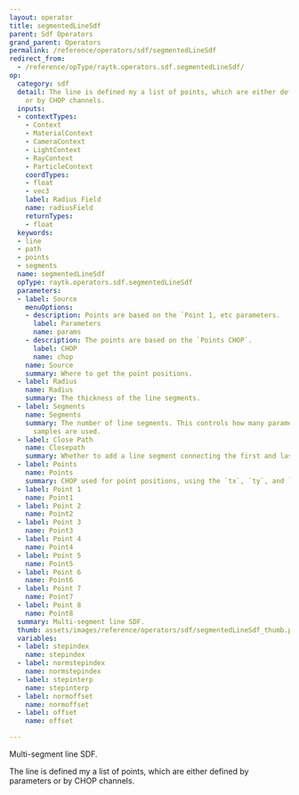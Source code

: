 ```yaml
---
layout: operator
title: segmentedLineSdf
parent: Sdf Operators
grand_parent: Operators
permalink: /reference/operators/sdf/segmentedLineSdf
redirect_from:
  - /reference/opType/raytk.operators.sdf.segmentedLineSdf/
op:
  category: sdf
  detail: The line is defined my a list of points, which are either defined by parameters
    or by CHOP channels.
  inputs:
  - contextTypes:
    - Context
    - MaterialContext
    - CameraContext
    - LightContext
    - RayContext
    - ParticleContext
    coordTypes:
    - float
    - vec3
    label: Radius Field
    name: radiusField
    returnTypes:
    - float
  keywords:
  - line
  - path
  - points
  - segments
  name: segmentedLineSdf
  opType: raytk.operators.sdf.segmentedLineSdf
  parameters:
  - label: Source
    menuOptions:
    - description: Points are based on the `Point 1, etc parameters.
      label: Parameters
      name: params
    - description: The points are based on the `Points CHOP`.
      label: CHOP
      name: chop
    name: Source
    summary: Where to get the point positions.
  - label: Radius
    name: Radius
    summary: The thickness of the line segments.
  - label: Segments
    name: Segments
    summary: The number of line segments. This controls how many parameters or CHOP
      samples are used.
  - label: Close Path
    name: Closepath
    summary: Whether to add a line segment connecting the first and last points.
  - label: Points
    name: Points
    summary: CHOP used for point positions, using the `tx`, `ty`, and `tz` channels
  - label: Point 1
    name: Point1
  - label: Point 2
    name: Point2
  - label: Point 3
    name: Point3
  - label: Point 4
    name: Point4
  - label: Point 5
    name: Point5
  - label: Point 6
    name: Point6
  - label: Point 7
    name: Point7
  - label: Point 8
    name: Point8
  summary: Multi-segment line SDF.
  thumb: assets/images/reference/operators/sdf/segmentedLineSdf_thumb.png
  variables:
  - label: stepindex
    name: stepindex
  - label: normstepindex
    name: normstepindex
  - label: stepinterp
    name: stepinterp
  - label: normoffset
    name: normoffset
  - label: offset
    name: offset

---
```



Multi-segment line SDF.

The line is defined my a list of points, which are either defined by parameters or by CHOP channels.